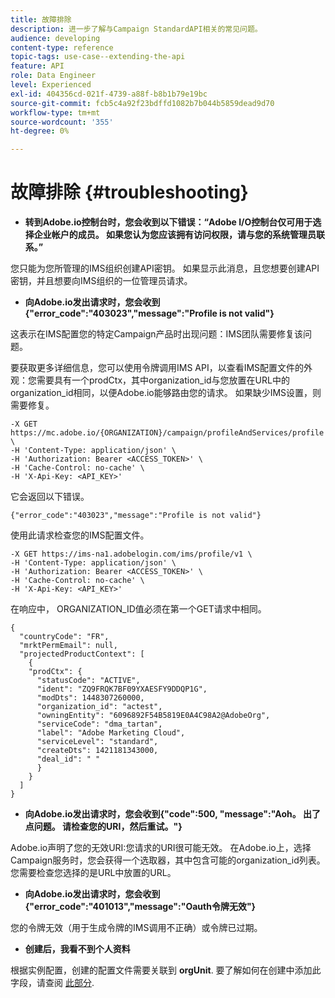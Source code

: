 ```yaml
---
title: 故障排除
description: 进一步了解与Campaign StandardAPI相关的常见问题。
audience: developing
content-type: reference
topic-tags: use-case--extending-the-api
feature: API
role: Data Engineer
level: Experienced
exl-id: 404356cd-021f-4739-a88f-b8b1b79e19bc
source-git-commit: fcb5c4a92f23bdffd1082b7b044b5859dead9d70
workflow-type: tm+mt
source-wordcount: '355'
ht-degree: 0%

---
```


# 故障排除 {#troubleshooting}

* **转到Adobe.io控制台时，您会收到以下错误：“Adobe I/O控制台仅可用于选择企业帐户的成员。 如果您认为您应该拥有访问权限，请与您的系统管理员联系。”**

您只能为您所管理的IMS组织创建API密钥。 如果显示此消息，且您想要创建API密钥，并且想要向IMS组织的一位管理员请求。

* **向Adobe.io发出请求时，您会收到{&quot;error_code&quot;:&quot;403023&quot;,&quot;message&quot;:&quot;Profile is not valid&quot;}**

这表示在IMS配置您的特定Campaign产品时出现问题：IMS团队需要修复该问题。

要获取更多详细信息，您可以使用令牌调用IMS API，以查看IMS配置文件的外观：您需要具有一个prodCtx，其中organization_id与您放置在URL中的organization_id相同，以便Adobe.io能够路由您的请求。
如果缺少IMS设置，则需要修复。

```
-X GET https://mc.adobe.io/{ORGANIZATION}/campaign/profileAndServices/profile \
-H 'Content-Type: application/json' \
-H 'Authorization: Bearer <ACCESS_TOKEN>' \
-H 'Cache-Control: no-cache' \
-H 'X-Api-Key: <API_KEY>'
```

它会返回以下错误。

```
{"error_code":"403023","message":"Profile is not valid"}
```

使用此请求检查您的IMS配置文件。

```
-X GET https://ims-na1.adobelogin.com/ims/profile/v1 \
-H 'Content-Type: application/json' \
-H 'Authorization: Bearer <ACCESS_TOKEN>' \
-H 'Cache-Control: no-cache' \
-H 'X-Api-Key: <API_KEY>'
```

在响应中， ORGANIZATION_ID值必须在第一个GET请求中相同。

```
{
  "countryCode": "FR",
  "mrktPermEmail": null,
  "projectedProductContext": [
    {
    "prodCtx": {
      "statusCode": "ACTIVE",
      "ident": "ZQ9FRQK7BF09YXAESFY9DDQP1G",
      "modDts": 1448307260000,
      "organization_id": "actest",
      "owningEntity": "6096892F54B5819E0A4C98A2@AdobeOrg",
      "serviceCode": "dma_tartan",
      "label": "Adobe Marketing Cloud",
      "serviceLevel": "standard",
      "createDts": 1421181343000,
      "deal_id": " "
      }
    }
  ]
}
```

* **向Adobe.io发出请求时，您会收到{&quot;code&quot;:500, &quot;message&quot;:&quot;Aoh。 出了点问题。 请检查您的URI，然后重试。&quot;}**

Adobe.io声明了您的无效URI:您请求的URI很可能无效。 在Adobe.io上，选择Campaign服务时，您会获得一个选取器，其中包含可能的organization_id列表。 您需要检查您选择的是URL中放置的URL。

* **向Adobe.io发出请求时，您会收到{&quot;error_code&quot;:&quot;401013&quot;,&quot;message&quot;:&quot;Oauth令牌无效&quot;}**

您的令牌无效（用于生成令牌的IMS调用不正确）或令牌已过期。

* **创建后，我看不到个人资料**

根据实例配置，创建的配置文件需要关联到 **orgUnit**. 要了解如何在创建中添加此字段，请查阅 [此部分](../../api/using/creating-profiles.md).

<!-- * (error duplicate key : quand tu crées un profile qui existe déjà , il faut faire un patch pour updater le profile plutôt qu’un POST)

With Curl
List all profiles

Create a profile

Update the mobilePhone attribute of a profile

API Calls on Service

GET the list of services

-->

<!--

How to find and use a filter?
Error codes:

* PAtch sur Age = message d'erreur :
500
Cannot update the 'age' property that is read-only
'age' property is not valid for the 'profile' resource.
-->

<!--
How to filter a list of subscribed profiles with available profile filters ? by date (by les filtres dispo sur la ressource) ?

Pattern classique :

recupérer la liste des subscriptions filtrées d'un profile
1) get sur profile
2) recup PKey
3) get sur PKey
4) get sur href des subscriptions

Comment savoir quel filtre appliquer ?

1) get sur metadata de profile
2) retourne description de la collection subscription
3) get sur la valeur du champ resTarget
4) get sur le href dans filters
5) retourne les filtres applicables sur l'url des data.

-->
